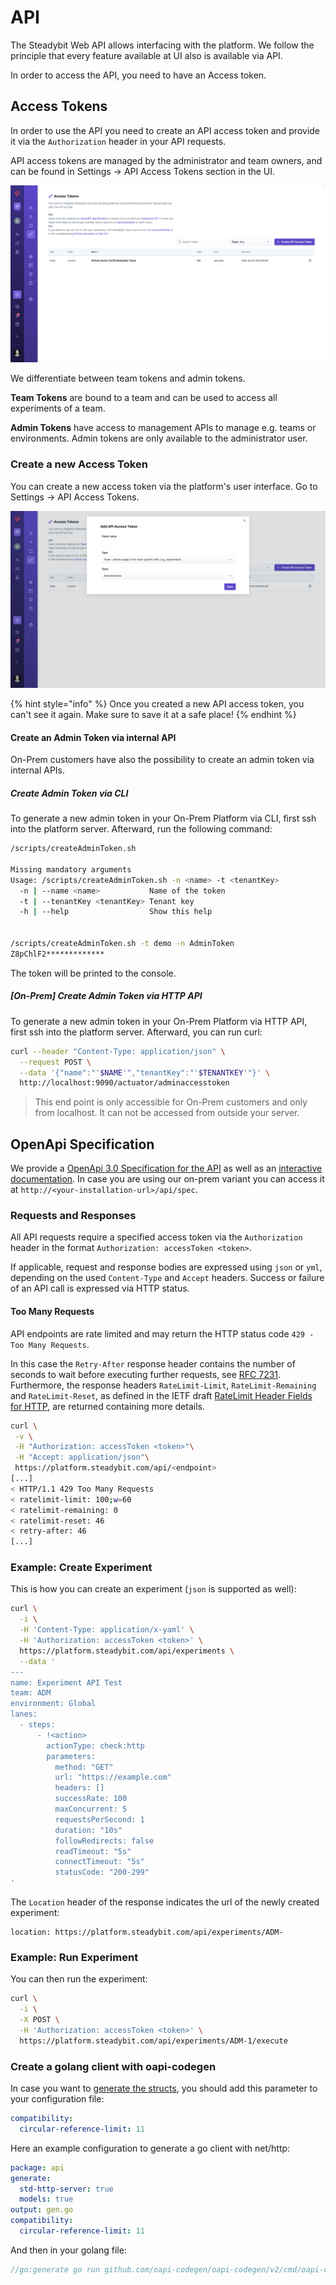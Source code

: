 # API

The Steadybit Web API allows interfacing with the platform. We follow the principle that every feature available at UI also is available via API.

In order to access the API, you need to have an Access token.

## Access Tokens

In order to use the API you need to create an API access token and provide it via the `Authorization` header in your API requests. 

API access tokens are managed by the administrator and team owners, and can be found in Settings → API Access Tokens section in the UI.

![Management of API Access Token](api-access-token.png)

We differentiate between team tokens and admin tokens.

**Team Tokens** are bound to a team and can be used to access all experiments of a team.

**Admin Tokens** have access to management APIs to manage e.g. teams or environments. Admin tokens are only available to the administrator user.

### Create a new Access Token

You can create a new access token via the platform's user interface. Go to Settings → API Access Tokens.

![Add a new API access token](api-access-token-create.png)

{% hint style="info" %}
Once you created a new API access token, you can't see it again. Make sure to save it at a safe place!
{% endhint %}

#### Create an Admin Token via internal API

On-Prem customers have also the possibility to create an admin token via internal APIs.

##### Create Admin Token via CLI

To generate a new admin token in your On-Prem Platform via CLI, first ssh into the platform server.
Afterward, run the following command: 

```bash
/scripts/createAdminToken.sh

Missing mandatory arguments
Usage: /scripts/createAdminToken.sh -n <name> -t <tenantKey>
  -n | --name <name>           Name of the token
  -t | --tenantKey <tenantKey> Tenant key
  -h | --help                  Show this help
  
  
/scripts/createAdminToken.sh -t demo -n AdminToken
Z8pChlF2*************
```

The token will be printed to the console.

##### [On-Prem] Create Admin Token via HTTP API
To generate a new admin token in your On-Prem Platform via HTTP API, first ssh into the platform server.
Afterward, you can run curl:

```bash
curl --header "Content-Type: application/json" \
  --request POST \
  --data '{"name":"'$NAME'","tenantKey":"'$TENANTKEY'"}' \
  http://localhost:9090/actuator/adminaccesstoken
```

> This end point is only accessible for On-Prem customers and only from localhost. It can not be accessed from outside your server.

## OpenApi Specification

We provide a [OpenApi 3.0 Specification for the API](https://platform.steadybit.com/api/spec) as well as an [interactive documentation](https://platform.steadybit.com/api/swagger).
In case you are using our on-prem variant you can access it at `http://<your-installation-url>/api/spec`.

### Requests and Responses

All API requests require a specified access token via the `Authorization` header in the format `Authorization: accessToken <token>`.

If applicable, request and response bodies are expressed using `json` or `yml`, depending on the used `Content-Type` and `Accept` headers.
Success or failure of an API call is expressed via HTTP status.

#### Too Many Requests

API endpoints are rate limited and may return the HTTP status code `429 - Too Many Requests`.

In this case the `Retry-After` response header contains the number of seconds to wait before executing further requests, see 
[RFC 7231](https://www.rfc-editor.org/rfc/rfc7231.html#section-7.1.3). Furthermore, the response headers `RateLimit-Limit`,
`RateLimit-Remaining` and `RateLimit-Reset`, as defined in the IETF draft 
[RateLimit Header Fields for HTTP](https://www.ietf.org/archive/id/draft-polli-ratelimit-headers-02.html), are returned containing more details. 

```bash
curl \
 -v \
 -H "Authorization: accessToken <token>"\
 -H "Accept: application/json"\
 https://platform.steadybit.com/api/<endpoint>
[...]
< HTTP/1.1 429 Too Many Requests
< ratelimit-limit: 100;w=60
< ratelimit-remaining: 0
< ratelimit-reset: 46
< retry-after: 46
[...]
```

### Example: Create Experiment

This is how you can create an experiment (`json` is supported as well):

```bash
curl \
  -i \
  -H 'Content-Type: application/x-yaml' \
  -H 'Authorization: accessToken <token>' \
  https://platform.steadybit.com/api/experiments \
  --data '
---
name: Experiment API Test
team: ADM
environment: Global
lanes:
  - steps:
      - !<action>
        actionType: check:http
        parameters:
          method: "GET"
          url: "https://example.com"
          headers: []
          successRate: 100
          maxConcurrent: 5
          requestsPerSecond: 1
          duration: "10s"
          followRedirects: false
          readTimeout: "5s"
          connectTimeout: "5s"
          statusCode: "200-299"
'
```

The `Location` header of the response indicates the url of the newly created experiment:

```
location: https://platform.steadybit.com/api/experiments/ADM-
```

### Example: Run Experiment

You can then run the experiment:

```bash
curl \
  -i \
  -X POST \
  -H 'Authorization: accessToken <token>' \
  https://platform.steadybit.com/api/experiments/ADM-1/execute
```

### Create a golang client with oapi-codegen

In case you want to [generate the structs](https://github.com/oapi-codegen/oapi-codegen), you should add this parameter to your configuration file:
```yaml
compatibility:
  circular-reference-limit: 11
```

Here an example configuration to generate a go client with net/http:
```yaml
package: api
generate:
  std-http-server: true
  models: true
output: gen.go
compatibility:
  circular-reference-limit: 11
```

And then in your golang file:
```go
//go:generate go run github.com/oapi-codegen/oapi-codegen/v2/cmd/oapi-codegen --config=config.yaml https://platform.steadybit.com/api/spec
```
